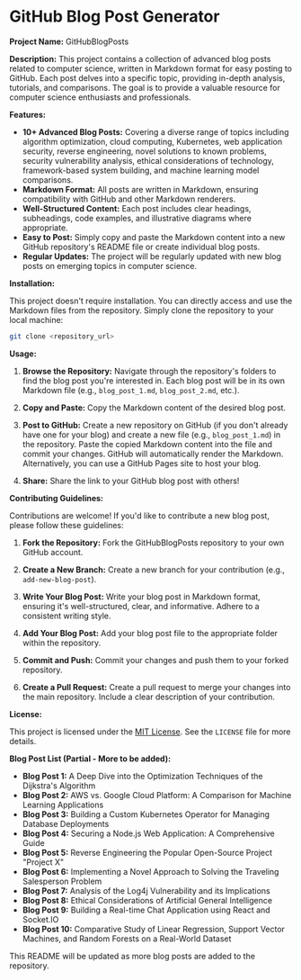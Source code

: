 # GitHub Blog Post Generator

**Project Name:**  GitHubBlogPosts

**Description:** This project contains a collection of advanced blog posts related to computer science, written in Markdown format for easy posting to GitHub.  Each post delves into a specific topic, providing in-depth analysis, tutorials, and comparisons.  The goal is to provide a valuable resource for computer science enthusiasts and professionals.

**Features:**

* **10+ Advanced Blog Posts:** Covering a diverse range of topics including algorithm optimization, cloud computing, Kubernetes, web application security, reverse engineering, novel solutions to known problems, security vulnerability analysis, ethical considerations of technology, framework-based system building, and machine learning model comparisons.
* **Markdown Format:** All posts are written in Markdown, ensuring compatibility with GitHub and other Markdown renderers.
* **Well-Structured Content:** Each post includes clear headings, subheadings, code examples, and illustrative diagrams where appropriate.
* **Easy to Post:**  Simply copy and paste the Markdown content into a new GitHub repository's README file or create individual blog posts.
* **Regular Updates:**  The project will be regularly updated with new blog posts on emerging topics in computer science.


**Installation:**

This project doesn't require installation.  You can directly access and use the Markdown files from the repository.  Simply clone the repository to your local machine:

```bash
git clone <repository_url>
```

**Usage:**

1. **Browse the Repository:** Navigate through the repository's folders to find the blog post you're interested in.  Each blog post will be in its own Markdown file (e.g., `blog_post_1.md`, `blog_post_2.md`, etc.).

2. **Copy and Paste:** Copy the Markdown content of the desired blog post.

3. **Post to GitHub:** Create a new repository on GitHub (if you don't already have one for your blog) and create a new file (e.g., `blog_post_1.md`) in the repository. Paste the copied Markdown content into the file and commit your changes.  GitHub will automatically render the Markdown.  Alternatively, you can use a GitHub Pages site to host your blog.

4. **Share:** Share the link to your GitHub blog post with others!


**Contributing Guidelines:**

Contributions are welcome!  If you'd like to contribute a new blog post, please follow these guidelines:

1. **Fork the Repository:** Fork the GitHubBlogPosts repository to your own GitHub account.

2. **Create a New Branch:** Create a new branch for your contribution (e.g., `add-new-blog-post`).

3. **Write Your Blog Post:** Write your blog post in Markdown format, ensuring it's well-structured, clear, and informative.  Adhere to a consistent writing style.

4. **Add Your Blog Post:** Add your blog post file to the appropriate folder within the repository.

5. **Commit and Push:** Commit your changes and push them to your forked repository.

6. **Create a Pull Request:** Create a pull request to merge your changes into the main repository.  Include a clear description of your contribution.


**License:**

This project is licensed under the [MIT License](LICENSE).  See the `LICENSE` file for more details.


**Blog Post List (Partial - More to be added):**

* **Blog Post 1:** A Deep Dive into the Optimization Techniques of the Dijkstra's Algorithm
* **Blog Post 2:** AWS vs. Google Cloud Platform: A Comparison for Machine Learning Applications
* **Blog Post 3:** Building a Custom Kubernetes Operator for Managing Database Deployments
* **Blog Post 4:** Securing a Node.js Web Application: A Comprehensive Guide
* **Blog Post 5:** Reverse Engineering the Popular Open-Source Project "Project X"
* **Blog Post 6:** Implementing a Novel Approach to Solving the Traveling Salesperson Problem
* **Blog Post 7:** Analysis of the Log4j Vulnerability and its Implications
* **Blog Post 8:** Ethical Considerations of Artificial General Intelligence
* **Blog Post 9:** Building a Real-time Chat Application using React and Socket.IO
* **Blog Post 10:** Comparative Study of Linear Regression, Support Vector Machines, and Random Forests on a Real-World Dataset


This README will be updated as more blog posts are added to the repository.

